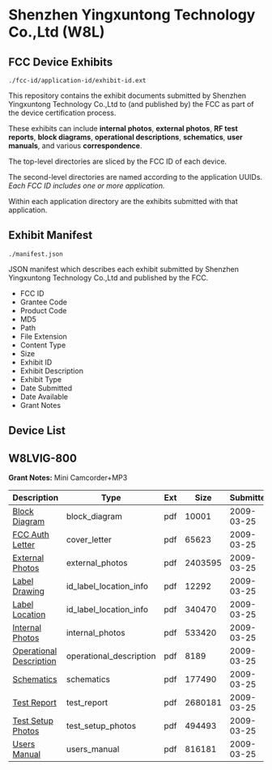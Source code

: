 # Shenzhen Yingxuntong Technology Co.,Ltd (W8L)
## FCC Device Exhibits

```
./fcc-id/application-id/exhibit-id.ext
```

This repository contains the exhibit documents submitted by Shenzhen Yingxuntong Technology Co.,Ltd to (and published by) the FCC as part of the device certification process.

These exhibits can include **internal photos**, **external photos**, **RF test reports**, **block diagrams**, **operational descriptions**, **schematics**, **user manuals**, and various **correspondence**.

The top-level directories are sliced by the FCC ID of each device.

The second-level directories are named according to the application UUIDs. *Each FCC ID includes one or more application.*

Within each application directory are the exhibits submitted with that application. 

## Exhibit Manifest

```
./manifest.json
```

JSON manifest which describes each exhibit submitted by Shenzhen Yingxuntong Technology Co.,Ltd and published by the FCC.

- FCC ID
- Grantee Code
- Product Code
- MD5
- Path
- File Extension
- Content Type
- Size
- Exhibit ID
- Exhibit Description
- Exhibit Type
- Date Submitted
- Date Available
- Grant Notes

## Device List
## W8LVIG-800
**Grant Notes:** Mini Camcorder+MP3

| Description | Type | Ext | Size | Submitted | Available |
| ----------- | ---- | --- | ---- | --------- | --------- |
| [Block Diagram](W8LVIG-800/857d007a9324c62e1d6b906b2c76291d/1085507.pdf) | block_diagram | pdf | 10001 | 2009-03-25 | 2009-03-25 |
| [FCC Auth Letter](W8LVIG-800/857d007a9324c62e1d6b906b2c76291d/1085515.pdf) | cover_letter | pdf | 65623 | 2009-03-25 | 2009-03-25 |
| [External Photos](W8LVIG-800/857d007a9324c62e1d6b906b2c76291d/1085508.pdf) | external_photos | pdf | 2403595 | 2009-03-25 | 2009-03-25 |
| [Label Drawing](W8LVIG-800/857d007a9324c62e1d6b906b2c76291d/1085509.pdf) | id_label_location_info | pdf | 12292 | 2009-03-25 | 2009-03-25 |
| [Label Location](W8LVIG-800/857d007a9324c62e1d6b906b2c76291d/1085510.pdf) | id_label_location_info | pdf | 340470 | 2009-03-25 | 2009-03-25 |
| [Internal Photos](W8LVIG-800/857d007a9324c62e1d6b906b2c76291d/1085511.pdf) | internal_photos | pdf | 533420 | 2009-03-25 | 2009-03-25 |
| [Operational Description](W8LVIG-800/857d007a9324c62e1d6b906b2c76291d/1085517.pdf) | operational_description | pdf | 8189 | 2009-03-25 | 2009-03-25 |
| [Schematics](W8LVIG-800/857d007a9324c62e1d6b906b2c76291d/1085516.pdf) | schematics | pdf | 177490 | 2009-03-25 | 2009-03-25 |
| [Test Report](W8LVIG-800/857d007a9324c62e1d6b906b2c76291d/1085512.pdf) | test_report | pdf | 2680181 | 2009-03-25 | 2009-03-25 |
| [Test Setup Photos](W8LVIG-800/857d007a9324c62e1d6b906b2c76291d/1085513.pdf) | test_setup_photos | pdf | 494493 | 2009-03-25 | 2009-03-25 |
| [Users Manual](W8LVIG-800/857d007a9324c62e1d6b906b2c76291d/1085514.pdf) | users_manual | pdf | 816181 | 2009-03-25 | 2009-03-25 |
